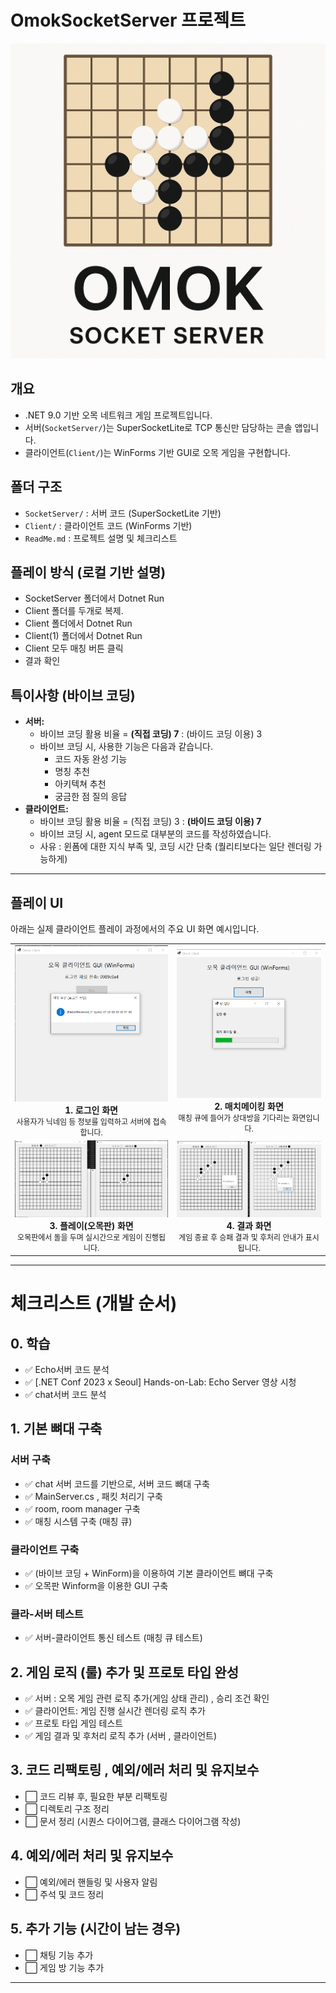 
# OmokSocketServer 프로젝트

![오목 이미지](omok.png)


## 개요
- .NET 9.0 기반 오목 네트워크 게임 프로젝트입니다.
- 서버(`SocketServer/`)는 SuperSocketLite로 TCP 통신만 담당하는 콘솔 앱입니다.
- 클라이언트(`Client/`)는 WinForms 기반 GUI로 오목 게임을 구현합니다.

## 폴더 구조
- `SocketServer/` : 서버 코드 (SuperSocketLite 기반)
- `Client/` : 클라이언트 코드 (WinForms 기반)
- `ReadMe.md` : 프로젝트 설명 및 체크리스트

## 플레이 방식 (로컬 기반 설명)
- SocketServer 폴더에서 Dotnet Run
- Client 폴더를 두개로 복제.
- Client 폴더에서 Dotnet Run 
- Client(1) 폴더에서 Dotnet Run
- Client 모두 매칭 버튼 클릭
- 결과 확인


## 특이사항 (바이브 코딩)
- **서버:**
  - 바이브 코딩 활용 비율 = **(직접 코딩) 7** : (바이드 코딩 이용) 3
  - 바이브 코딩 시, 사용한 기능은 다음과 같습니다.
    - 코드 자동 완성 기능
    - 명칭 추천
    - 아키텍쳐 추천
    - 궁금한 점 질의 응답
- **클라이언트:**
  - 바이브 코딩 활용 비율 = (직접 코딩) 3 : **(바이드 코딩 이용) 7**
  - 바이브 코딩 시, agent 모드로 대부분의 코드를 작성하였습니다.
  - 사유 : 윈폼에 대한 지식 부족 및, 코딩 시간 단축 (퀄리티보다는 일단 렌더링 가능하게)

---

## 플레이 UI

아래는 실제 클라이언트 플레이 과정에서의 주요 UI 화면 예시입니다.

<table>
  <tr>
    <td align="center">
      <img src="로그인확인.png" alt="로그인 확인" width="250"/><br/>
      <b>1. 로그인 화면</b><br/>
      <span style="font-size:12px;">사용자가 닉네임 등 정보를 입력하고 서버에 접속합니다.</span>
    </td>
    <td align="center">
      <img src="매치매이킹.png" alt="매치메이킹" width="250"/><br/>
      <b>2. 매치메이킹 화면</b><br/>
      <span style="font-size:12px;">매칭 큐에 들어가 상대방을 기다리는 화면입니다.</span>
    </td>
  </tr>
  <tr>
    <td align="center">
      <img src="플레이화면.png" alt="플레이 화면" width="250"/><br/>
      <b>3. 플레이(오목판) 화면</b><br/>
      <span style="font-size:12px;">오목판에서 돌을 두며 실시간으로 게임이 진행됩니다.</span>
    </td>
    <td align="center">
      <img src="결과화면.png" alt="결과 화면" width="250"/><br/>
      <b>4. 결과 화면</b><br/>
      <span style="font-size:12px;">게임 종료 후 승패 결과 및 후처리 안내가 표시됩니다.</span>
    </td>
  </tr>
</table>

---

# 체크리스트 (개발 순서)

## 0. 학습
- ✅ Echo서버 코드 분석
- ✅ [.NET Conf 2023 x Seoul] Hands-on-Lab: Echo Server 영상 시청
- ✅  chat서버 코드 분석

## 1. 기본 뼈대 구축
### 서버 구축
- ✅  chat 서버 코드를 기반으로, 서버 코드 뼈대 구축
- ✅  MainServer.cs , 패킷 처리기 구축
- ✅  room, room manager 구축 
- ✅  매칭 시스템 구축 (매칭 큐)

### 클라이언트 구축
- ✅ (바이브 코딩 + WinForm)을 이용하여 기본 클라이언트 뼈대 구축
- ✅ 오목판 Winform을 이용한 GUI 구축

### 클라-서버 테스트
- ✅ 서버-클라이언트 통신 테스트 (매칭 큐 테스트)

## 2. 게임 로직 (룰) 추가 및 프로토 타입 완성
- ✅ 서버 : 오목 게임 관련 로직 추가(게임 상태 관리) , 승리 조건 확인
- ✅ 클라이언트: 게임 진행 실시간 렌더링 로직 추가
- ✅ 프로토 타입 게임 테스트
- ✅ 게임 결과 및 후처리 로직 추가 (서버 , 클라이언트)

## 3. 코드 리팩토링 , 예외/에러 처리 및 유지보수 
- ⬜ 코드 리뷰 후, 필요한 부분 리팩토링
- ⬜ 디렉토리 구조 정리
- ⬜ 문서 정리 (시퀀스 다이어그램, 클래스 다이어그램 작성)

## 4. 예외/에러 처리 및 유지보수 
- ⬜ 예외/에러 핸들링 및 사용자 알림
- ⬜ 주석 및 코드 정리

## 5. 추가 기능 (시간이 남는 경우)
- ⬜ 채팅 기능 추가
- ⬜ 게임 방 기능 추가



---
